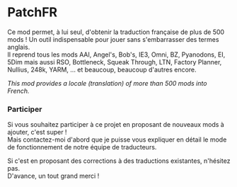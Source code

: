 # PatchFR

Ce mod permet, à lui seul, d'obtenir la traduction française de plus de 500 mods ! Un outil indispensable pour jouer sans s'embarrasser des termes anglais.  
Il reprend tous les mods AAI, Angel's, Bob's, IE3, Omni, BZ, Pyanodons, EI, 5Dim mais aussi RSO, Bottleneck, Squeak Through, LTN, Factory Planner, Nullius, 248k, YARM, ... et beaucoup, beaucoup d'autres encore.

*This mod provides a locale (translation) of more than 500 mods into French.*



### Participer
Si vous souhaitez participer à ce projet en proposant de nouveaux mods à ajouter, c'est super !  
Mais contactez-moi d'abord que je puisse vous expliquer en détail le mode de fonctionnement de notre équipe de traducteurs.

Si c'est en proposant des corrections à des traductions existantes, n'hésitez pas.  
D'avance, un tout grand merci !
